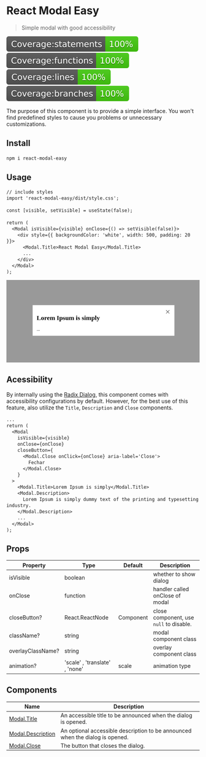 # React Modal Easy

> Simple modal with good accessibility

![](./docs/badge-statements.svg) ![](./docs/badge-functions.svg) ![](./docs/badge-lines.svg) ![](./docs/badge-branches.svg)

The purpose of this component is to provide a simple interface. You won't find predefined styles to cause you problems or unnecessary customizations.

## Install

```bash
npm i react-modal-easy
```

## Usage

```tsx
// include styles
import 'react-modal-easy/dist/style.css';

const [visible, setVisible] = useState(false);

return (
  <Modal isVisible={visible} onClose={() => setVisible(false)}>
    <div style={{ backgroundColor: 'white', width: 500, padding: 20 }}>
      <Modal.Title>React Modal Easy</Modal.Title>
      ...
    </div>
  </Modal>
);
```

![](./docs/usage1.png)

## Acessibility

By internally using the [Radix Dialog](https://www.radix-ui.com/primitives/docs/components/dialog), this component comes with accessibility configurations by default. However, for the best use of this feature, also utilize the `Title`, `Description` and `Close` components.

```tsx
...
return (
  <Modal
    isVisible={visible}
    onClose={onClose}
    closeButton={
      <Modal.Close onClick={onClose} aria-label='Close'>
        Fechar
      </Modal.Close>
    }
  >
    <Modal.Title>Lorem Ipsum is simply</Modal.Title>
    <Modal.Description>
      Lorem Ipsum is simply dummy text of the printing and typesetting industry.
    </Modal.Description>
    ...
  </Modal>
);
```

## Props

| Property          | Type                           | Default   | Description                             |
| ----------------- | ------------------------------ | --------- | --------------------------------------- |
| isVisible         | boolean                        |           | whether to show dialog                  |
| onClose           | function                       |           | handler called onClose of modal         |
| closeButton?      | React.ReactNode                | Component | close component, use `null` to disable. |
| className?        | string                         |           | modal component class                   |
| overlayClassName? | string                         |           | overlay component class                 |
| animation?        | 'scale' , 'translate' , 'none' | scale     | animation type                          |

## Components

| Name                                                                                        | Description                                                                   |
| ------------------------------------------------------------------------------------------- | ----------------------------------------------------------------------------- |
| [Modal.Title](https://www.radix-ui.com/primitives/docs/components/dialog#title)             | An accessible title to be announced when the dialog is opened.                |
| [Modal.Description](https://www.radix-ui.com/primitives/docs/components/dialog#description) | An optional accessible description to be announced when the dialog is opened. |
| [Modal.Close](https://www.radix-ui.com/primitives/docs/components/dialog#close)             | The button that closes the dialog.                                            |
